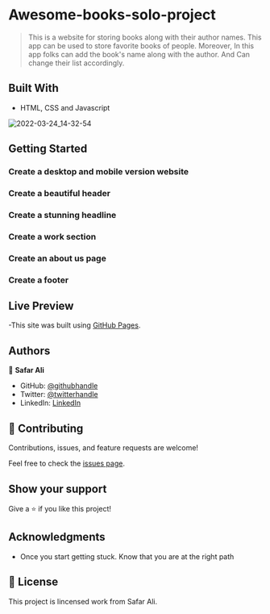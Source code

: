 # Awesome-books-solo-project

>This is a website for storing books along with their author names. This app can be used to store favorite books of people. Moreover, In this app folks can add the book's name along with the author. And Can change their list accordingly.


## Built With

- HTML, CSS and Javascript

![2022-03-24_14-32-54](https://user-images.githubusercontent.com/78845635/159886511-96d38fa6-5c6f-4f48-b9c6-9f94e2f32486.jpg)



## Getting Started

### Create a desktop and mobile version website

### Create a beautiful header

### Create a stunning headline

### Create a work section

### Create an about us page

### Create a footer

## Live Preview

-This site was built using [GitHub Pages](https://safar1212.github.io/Awesome-books-solo-project/).



## Authors

👤 **Safar Ali**

- GitHub: [@githubhandle](https://github.com/safar1212)
- Twitter: [@twitterhandle](https://twitter.com/safarali999)
- LinkedIn: [LinkedIn](https://linkedin.com/in/safar-ali999)

## 🤝 Contributing

Contributions, issues, and feature requests are welcome!

Feel free to check the [issues page](../../issues/).

## Show your support

Give a ⭐️ if you like this project!

## Acknowledgments


- Once you start getting stuck. Know that you are at the right path


## 📝 License

This project is lincensed work from Safar Ali.
